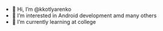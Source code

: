 - 👋 Hi, I’m @kkotlyarenko
- 👀 I’m interested in Android development amd many others
- 🌱 I’m currently learning at college

<!---
kkotlyarenko/kkotlyarenko is a ✨ special ✨ repository because its `README.md` (this file) appears on your GitHub profile.
You can click the Preview link to take a look at your changes.
--->

